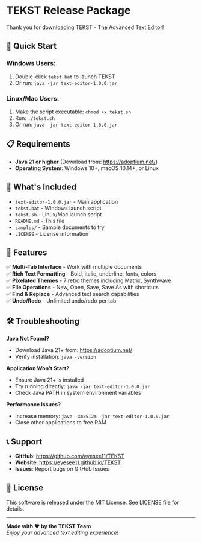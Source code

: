 # TEKST Release Package

Thank you for downloading TEKST - The Advanced Text Editor!

## 🚀 Quick Start

### Windows Users:
1. Double-click `tekst.bat` to launch TEKST
2. Or run: `java -jar text-editor-1.0.0.jar`

### Linux/Mac Users:
1. Make the script executable: `chmod +x tekst.sh`
2. Run: `./tekst.sh`
3. Or run: `java -jar text-editor-1.0.0.jar`

## 📋 Requirements

- **Java 21 or higher** (Download from: https://adoptium.net/)
- **Operating System**: Windows 10+, macOS 10.14+, or Linux

## 🎯 What's Included

- `text-editor-1.0.0.jar` - Main application
- `tekst.bat` - Windows launch script
- `tekst.sh` - Linux/Mac launch script
- `README.md` - This file
- `samples/` - Sample documents to try
- `LICENSE` - License information

## 🎨 Features

✅ **Multi-Tab Interface** - Work with multiple documents  
✅ **Rich Text Formatting** - Bold, italic, underline, fonts, colors  
✅ **Pixelated Themes** - 7 retro themes including Matrix, Synthwave  
✅ **File Operations** - New, Open, Save, Save As with shortcuts  
✅ **Find & Replace** - Advanced text search capabilities  
✅ **Undo/Redo** - Unlimited undo/redo per tab  

## 🛠️ Troubleshooting

**Java Not Found?**
- Download Java 21+ from: https://adoptium.net/
- Verify installation: `java -version`

**Application Won't Start?**
- Ensure Java 21+ is installed
- Try running directly: `java -jar text-editor-1.0.0.jar`
- Check Java PATH in system environment variables

**Performance Issues?**
- Increase memory: `java -Xmx512m -jar text-editor-1.0.0.jar`
- Close other applications to free RAM

## 📞 Support

- **GitHub**: https://github.com/eyesee11/TEKST
- **Website**: https://eyesee11.github.io/TEKST
- **Issues**: Report bugs on GitHub Issues

## 📝 License

This software is released under the MIT License. See LICENSE file for details.

---

**Made with ❤️ by the TEKST Team**  
*Enjoy your advanced text editing experience!*
